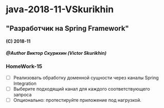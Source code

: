 # java-2018-11-VSkurikhin
## "Разработчик на Spring Framework"

#### (C) 2018-11
##### @Author Виктор Скурихин (Victor Skurikhin)

### HomeWork-15
 * [ ] Реализовать обработку доменной сущности через каналы Spring Integration
 * [ ] Выберите подходящий канал для каждого соответствующего запроса
 * [ ] Опционально: протестируйте приложение под нагрузкой.
